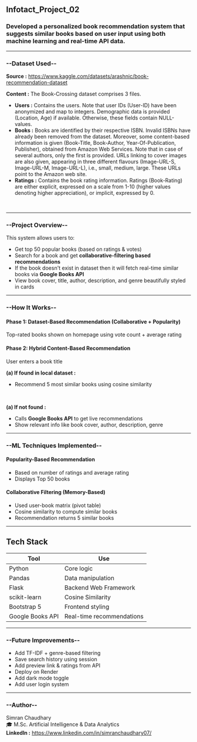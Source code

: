 ## Infotact_Project_02
### Developed a personalized book recommendation system that suggests similar books based on user input using both machine learning and real-time API data. 

---

### **--Dataset Used--**
**Source :** https://www.kaggle.com/datasets/arashnic/book-recommendation-dataset
<br>

**Content :**
The Book-Crossing dataset comprises 3 files.
<br>
- **Users :** Contains the users. Note that user IDs (User-ID) have been anonymized and map to integers. Demographic data is provided (Location, Age) if available. Otherwise, these fields contain NULL-values.
- **Books :** Books are identified by their respective ISBN. Invalid ISBNs have already been removed from the dataset. Moreover, some content-based information is given (Book-Title, Book-Author, Year-Of-Publication, Publisher), obtained from Amazon Web Services. Note that in case of several authors, only the first is provided. URLs linking to cover images are also given, appearing in three different flavours (Image-URL-S, Image-URL-M, Image-URL-L), i.e., small, medium, large. These URLs point to the Amazon web site.
- **Ratings :** Contains the book rating information. Ratings (Book-Rating) are either explicit, expressed on a scale from 1-10 (higher values denoting higher appreciation), or implicit, expressed by 0.
<br>

---

### **--Project Overview--**
This system allows users to:
- Get top 50 popular books (based on ratings & votes)
- Search for a book and get **collaborative-filtering based recommendations**
- If the book doesn't exist in dataset then it will fetch real-time similar books via **Google Books API**
- View book cover, title, author, description, and genre beautifully styled in cards

 --- 

### **--How It Works--**
####  **Phase 1: Dataset-Based Recommendation (Collaborative + Popularity)**
Top-rated books shown on homepage using vote count + average rating
<br>

#### **Phase 2: Hybrid Content-Based Recommendation**
User enters a book title
<br>

**(a) If found in local dataset :** 
- Recommend 5 most similar books using cosine similarity 
<br>


**(a) If not found :**
- Calls **Google Books API** to get live recommendations
- Show relevant info like book cover, author, description, genre

---

### **--ML Techniques Implemented--**

#### **Popularity-Based Recommendation**
- Based on number of ratings and average rating
- Displays Top 50 books

#### **Collaborative Filtering (Memory-Based)**
- Used user-book matrix (pivot table)
- Cosine similarity to compute similar books
- Recommendation returns 5 similar books 

---

## Tech Stack

| Tool         | Use                            |
|--------------|---------------------------------|
| Python       | Core logic                     |
| Pandas       | Data manipulation              |
| Flask        | Backend Web Framework          |
| scikit-learn | Cosine Similarity              |
| Bootstrap 5  | Frontend styling               |
| Google Books API | Real-time recommendations  |

---

### **--Future Improvements--**
- Add TF-IDF + genre-based filtering
- Save search history using session
- Add preview link & ratings from API
- Deploy on Render
- Add dark mode toggle
- Add user login system

---

### **--Author--**
Simran Chaudhary
<br>
🎓 M.Sc. Artificial Intelligence & Data Analytics 
<br>
**LinkedIn :** https://www.linkedin.com/in/simranchaudhary07/

























